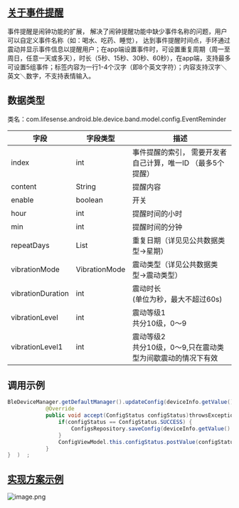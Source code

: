 <a name="1FyCB"></a>
## [关于事件提醒](https://docs.leshiguang.com/dev-ios/bluetooth/reference/settings/eventreminder?id=%e5%85%b3%e4%ba%8e%e4%ba%8b%e4%bb%b6%e6%8f%90%e9%86%92)
事件提醒是闹钟功能的扩展， 解决了闹钟提醒功能中缺少事件名称的问题，用户可以自定义事件名称（如：喝水、吃药、睡觉）， 达到事件提醒时间点，手环通过震动并显示事件信息以提醒用户；在app端设置事件时，可设置重复周期（周一至周日，任意一天或多天），时长（5秒、15秒、30秒、60秒），在app端，支持最多可设置5组事件；标签内容为一行1-4个汉字（即8个英文字符）；内容支持汉字＼英文＼数字，不支持表情输入。

<a name="l8qwn"></a>
## 数据类型
类名：com.lifesense.android.ble.device.band.model.config.EventReminder

| 字段 | 字段类型 | 描述 |
| --- | --- | --- |
| index | int | 事件提醒的索引， 需要开发者自己计算，唯一ID （最多5个提醒） |
| content | String | 提醒内容 |
| enable | boolean | 开关 |
| hour | int | 提醒时间的小时 |
| min | int | 提醒时间的分钟 |
| repeatDays | List<Day> | 重复日期（详见见公共数据类型->星期） |
| vibrationMode | VibrationMode | 震动类型（详见公共数据类型->震动类型） |
| vibrationDuration | int | 震动时长<br />(单位为秒，最大不超过60s) |
| vibrationLevel | int | 震动等级1<br />共分10级，0～9 |
| vibrationLevel1 | int | 震动等级2<br />共分10级，0～9,只在震动类型为间歇震动的情况下有效 |

<a name="Z2qY6"></a>
## 调用示例
```java
BleDeviceManager.getDefaultManager().updateConfig(deviceInfo.getValue().getMac(), dialPlate, new Consumer<ConfigStatus>() {
            @Override
            public void accept(ConfigStatus configStatus)throwsException{   
                if(configStatus == ConfigStatus.SUCCESS) {
                    ConfigsRepository.saveConfig(deviceInfo.getValue().getMac(),config);
                }
                ConfigViewModel.this.configStatus.postValue(configStatus);
            }
}  )  ;
```
<a name="WNFGT"></a>
## [实现方案示例](https://docs.leshiguang.com/dev-ios/bluetooth/reference/settings/eventreminder?id=%e5%ae%9e%e7%8e%b0%e6%96%b9%e6%a1%88%e7%a4%ba%e4%be%8b)
![image.png](https://cdn.nlark.com/yuque/0/2021/png/354855/1616761732037-306b6b10-9c81-43ad-a881-c8a29e0ed4b6.png#crop=0&crop=0&crop=1&crop=1&height=345&id=c7zmo&margin=%5Bobject%20Object%5D&name=image.png&originHeight=397&originWidth=858&originalType=binary&ratio=1&rotation=0&showTitle=false&size=30746&status=done&style=none&title=&width=746)

